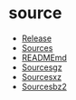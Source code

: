 source
========================

- [Release](Release)
- [Sources](Sources)
- [READMEmd](READMEmd)
- [Sourcesgz](Sourcesgz)
- [Sourcesxz](Sourcesxz)
- [Sourcesbz2](Sourcesbz2)
